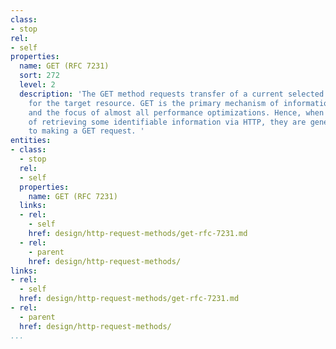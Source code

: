 ```yaml
---
class:
- stop
rel:
- self
properties:
  name: GET (RFC 7231)
  sort: 272
  level: 2
  description: 'The GET method requests transfer of a current selected representation
    for the target resource. GET is the primary mechanism of information retrieval
    and the focus of almost all performance optimizations. Hence, when people speak
    of retrieving some identifiable information via HTTP, they are generally referring
    to making a GET request. '
entities:
- class:
  - stop
  rel:
  - self
  properties:
    name: GET (RFC 7231)
  links:
  - rel:
    - self
    href: design/http-request-methods/get-rfc-7231.md
  - rel:
    - parent
    href: design/http-request-methods/
links:
- rel:
  - self
  href: design/http-request-methods/get-rfc-7231.md
- rel:
  - parent
  href: design/http-request-methods/
...
```

